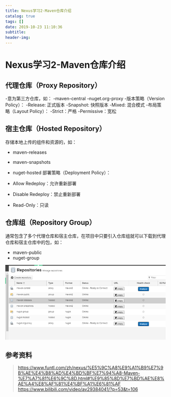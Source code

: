 ```yaml
---
title: Nexus学习2-Maven仓库介绍
catalog: true
tags: []
date: 2019-10-23 11:10:36
subtitle:
header-img:
---
```

# Nexus学习2-Maven仓库介绍

## 代理仓库（Proxy Repository）
-意为第三方仓库，如：
    -maven-central
    -nuget.org-proxy
-版本策略（Version Policy）：
    -Release: 正式版本
    -Snapshot: 快照版本
    -Mixed: 混合模式
-布局策略（Layout Policy）：
    -Strict：严格
    -Permissive：宽松
## 宿主仓库（Hosted Repository）
存储本地上传的组件和资源的，如：

- maven-releases
- maven-snapshots
- nuget-hosted
部署策略（Deployment Policy）：

- Allow Redeploy：允许重新部署
- Disable Redeploy：禁止重新部署
- Read-Only：只读

## 仓库组（Repository Group）
通常包含了多个代理仓库和宿主仓库，在项目中只要引入仓库组就可以下载到代理仓库和宿主仓库中的包，如：

- maven-public
- nuget-group

![1](Nexus学习2-Maven仓库介绍/1.png)

## 参考资料
> https://www.funtl.com/zh/nexus/%E5%9C%A8%E9%A1%B9%E7%9B%AE%E4%B8%AD%E4%BD%BF%E7%94%A8-Maven-%E7%A7%81%E6%9C%8D.html#%E9%85%8D%E7%BD%AE%E8%AE%A4%E8%AF%81%E4%BF%A1%E6%81%AF
> https://www.bilibili.com/video/av29384041/?p=53&t=106
